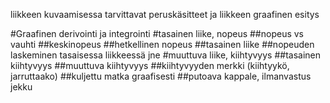 liikkeen kuvaamisessa tarvittavat peruskäsitteet ja liikkeen graafinen esitys

#Graafinen derivointi ja integrointi
#tasainen liike, nopeus
##nopeus vs vauhti
##keskinopeus
##hetkellinen nopeus
##tasainen liike
##nopeuden laskeminen tasaisessa liikkeessä jne
#muuttuva liike, kiihtyvyys
##tasainen kiihtyvyys
##muuttuva kiihtyvyys
##kiihtyvyyden merkki (kiihtyykö, jarruttaako)
##kuljettu matka graafisesti
##putoava kappale, ilmanvastus jekku
